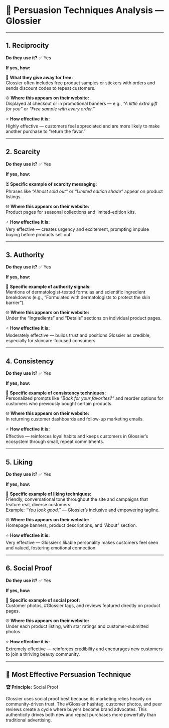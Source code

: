# 💄 Persuasion Techniques Analysis — Glossier

---

## 1. Reciprocity
**Do they use it?** ✅ Yes  

**If yes, how:**

💝 **What they give away for free:**  
Glossier often includes free product samples or stickers with orders and sends discount codes to repeat customers.  

🌐 **Where this appears on their website:**  
Displayed at checkout or in promotional banners — e.g., *“A little extra gift for you”* or *“Free sample with every order.”*  

⭐ **How effective it is:**  
Highly effective — customers feel appreciated and are more likely to make another purchase to “return the favor.”  

---

## 2. Scarcity
**Do they use it?** ✅ Yes  

**If yes, how:**

⏳ **Specific example of scarcity messaging:**  
Phrases like *“Almost sold out”* or *“Limited edition shade”* appear on product listings.  

🌐 **Where this appears on their website:**  
Product pages for seasonal collections and limited-edition kits.  

⭐ **How effective it is:**  
Very effective — creates urgency and excitement, prompting impulse buying before products sell out.  

---

## 3. Authority
**Do they use it?** ✅ Yes  

**If yes, how:**

🏥 **Specific example of authority signals:**  
Mentions of dermatologist-tested formulas and scientific ingredient breakdowns (e.g., “Formulated with dermatologists to protect the skin barrier”).  

🌐 **Where this appears on their website:**  
Under the “Ingredients” and “Details” sections on individual product pages.  

⭐ **How effective it is:**  
Moderately effective — builds trust and positions Glossier as credible, especially for skincare-focused consumers.  

---

## 4. Consistency
**Do they use it?** ✅ Yes  

**If yes, how:**

🔁 **Specific example of consistency techniques:**  
Personalized prompts like *“Back for your favorites?”* and reorder options for customers who previously bought certain products.  

🌐 **Where this appears on their website:**  
In returning customer dashboards and follow-up marketing emails.  

⭐ **How effective it is:**  
Effective — reinforces loyal habits and keeps customers in Glossier’s ecosystem through small, repeat commitments.  

---

## 5. Liking
**Do they use it?** ✅ Yes  

**If yes, how:**

💬 **Specific example of liking techniques:**  
Friendly, conversational tone throughout the site and campaigns that feature real, diverse customers.  
Example: *“You look good.”* — Glossier’s inclusive and empowering tagline.  

🌐 **Where this appears on their website:**  
Homepage banners, product descriptions, and “About” section.  

⭐ **How effective it is:**  
Very effective — Glossier’s likable personality makes customers feel seen and valued, fostering emotional connection.  

---

## 6. Social Proof
**Do they use it?** ✅ Yes  

**If yes, how:**

📸 **Specific example of social proof:**  
Customer photos, #Glossier tags, and reviews featured directly on product pages.  

🌐 **Where this appears on their website:**  
Under each product listing, with star ratings and customer-submitted photos.  

⭐ **How effective it is:**  
Extremely effective — reinforces credibility and encourages new customers to join a thriving beauty community.  

---

## 💫 Most Effective Persuasion Technique

**🏆 Principle:** Social Proof  

Glossier uses social proof best because its marketing relies heavily on community-driven trust. The #Glossier hashtag, customer photos, and peer reviews create a cycle where buyers become brand advocates. This authenticity drives both new and repeat purchases more powerfully than traditional advertising.

